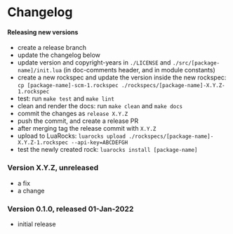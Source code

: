 # Changelog

#### Releasing new versions

- create a release branch
- update the changelog below
- update version and copyright-years in `./LICENSE` and `./src/[package-name]/init.lua` (in doc-comments
  header, and in module constants)
- create a new rockspec and update the version inside the new rockspec:
  `cp [package-name]-scm-1.rockspec ./rockspecs/[package-name]-X.Y.Z-1.rockspec`
- test: run `make test` and `make lint`
- clean and render the docs: run `make clean` and `make docs`
- commit the changes as `release X.Y.Z`
- push the commit, and create a release PR
- after merging tag the release commit with `X.Y.Z`
- upload to LuaRocks: `luarocks upload ./rockspecs/[package-name]-X.Y.Z-1.rockspec --api-key=ABCDEFGH`
- test the newly created rock: `luarocks install [package-name]`

### Version X.Y.Z, unreleased

  - a fix
  - a change

### Version 0.1.0, released 01-Jan-2022

  - initial release
